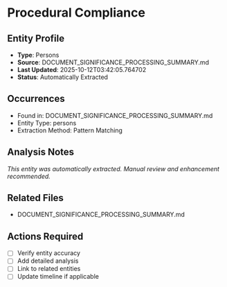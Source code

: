 # Procedural Compliance

## Entity Profile
- **Type**: Persons
- **Source**: DOCUMENT_SIGNIFICANCE_PROCESSING_SUMMARY.md
- **Last Updated**: 2025-10-12T03:42:05.764702
- **Status**: Automatically Extracted

## Occurrences
- Found in: DOCUMENT_SIGNIFICANCE_PROCESSING_SUMMARY.md
- Entity Type: persons
- Extraction Method: Pattern Matching

## Analysis Notes
*This entity was automatically extracted. Manual review and enhancement recommended.*

## Related Files
- DOCUMENT_SIGNIFICANCE_PROCESSING_SUMMARY.md

## Actions Required
- [ ] Verify entity accuracy
- [ ] Add detailed analysis
- [ ] Link to related entities
- [ ] Update timeline if applicable
